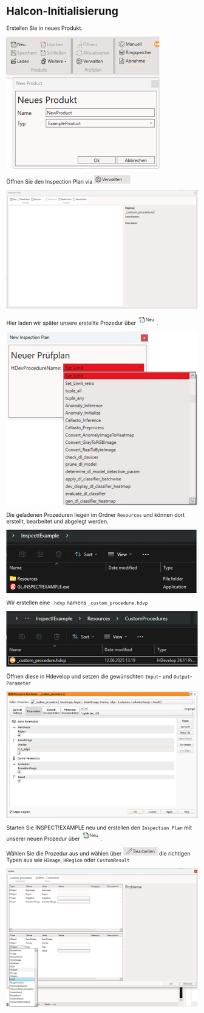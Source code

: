 # Halcon-Initialisierung

Erstellen Sie in neues Produkt.

![](./img/Product_Halcon_Initialize_01.jpg)


Öffnen Sie den Inspection Plan via ![](./img/Product_Toolbar_IconVerwalten.jpg)

![](./img/Product_Halcon_Initialize_01.1.jpg)

Hier laden wir später unsere erstellte Prozedur über ![](./img/Product_Toolbar_IconNeu.jpg).

![](./img/Product_Halcon_Initialize_02.jpg)

Die geladenen Prozeduren liegen im Ordner `Resources` und können dort erstellt, bearbeitet und abgelegt werden.

![](./img/Product_Halcon_Initialize_03.jpg)

Wir erstellen eine `.hdvp` namens `_custom_procedure.hdvp`

![](./img/Product_Halcon_Initialize_04.jpg)

Öffnen diese in Hdevelop und setzen die gewünschten `Input`- und `Output`-`Parameter`

![](./img/Product_Halcon_Initialize_05.jpg)

Starten Sie INSPECT!EXAMPLE neu und erstellen den `Inspection Plan` mit unserer neuen Prozedur über ![](./img/Product_Toolbar_IconNeu.jpg).

Wählen Sie die Prozedur aus und wählen über ![](./img/Product_Toolbar_IconBearbeiten.png) die richtigen Typen aus wie `HImage`, `HRegion` oder `CustomResult`

![](./img/Product_Halcon_Initialize_06.jpg)

